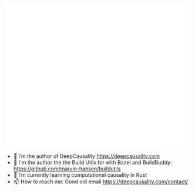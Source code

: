 
<picture>
  <img src="/github-metrics.svg" alt="Metrics">
</picture>

- 🔭 I’m the author of DeepCausality https://deepcausality.com
- 👷 I'm the author the the Build Utils for with Bazel and BuildBuddy: https://github.com/marvin-hansen/buildutils
- 🌱 I’m currently learning computational causality in Rust
- 📫 How to reach me: Good old email https://deepcausality.com/contact/
